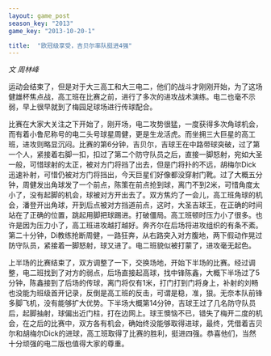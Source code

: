 ```yaml
---
layout: game_post
season_key: "2013"
game_key: "2013-10-20-1"

title:  "欧冠级享受，吉贝尔率队挺进4强"
---
```


*文 周林峰*

运动会结束了，但是对于大三高工和大三电二，他们的战斗才刚刚开始，为了这场健雄杯焦点战，高工班在比赛之前，进行了多次的进攻战术演练。电二也毫不示弱，早上很早就到了梅园足球场进行传球配合。

比赛在大家大关注之下开始了，刚开场，电二攻势很猛，一度获得多次角球机会，而有着小鲁尼称号的电二头号球星周健，更是生龙活虎。而坐拥三大巨星的高工班，进攻则略显沉闷。比赛的第6分钟，吉贝尔，吉球王在中路带球突破，过了第一个人，紧接着右脚一扣，扣过了第二个防守队员之后，直接一脚怒射，宛如大圣一般，可惜球射的太正，被对方门将挡了出去，但是门将扑的不远，胡梅尔Dick迅速补射，可惜仍被对方门将挡出，今天巨星们好像都没穿射门靴。过了大概五分钟，周健发出角球发了一个前点，陈策在前点抢到球，离门不到2米，可惜角度太小了，没有起脚的机会，球被对方开出去了。双方焦灼了一会儿，高工班角球的机会，潘登开出角球，开到后点被对方挡道前点，这时，大圣吉球王，在正确的时间站在了正确的位置，跳起用脚把球踢进。打破僵局。高工班顿时压力小了很多。也许是因为压力小了，高工班进攻越打越好。奔齐尔在后场将进攻组织的有条不紊。第二十分钟，Di教练抢断周健，一路狂奔，从右路突入对方腹地，两下假动作晃过防守队员，紧接着一脚怒射，球又进了。电二班貌似被打蒙了，进攻毫无起色。

上半场的比赛结束了，双方调整了一下，交换场地，开始下半场的比赛。经过调整，电二班找到了对方的弱点，后场直接起高球，找中锋陈鑫，大概下半场过了5分钟，陈鑫接到了后场的传球，离门将仅有1米，打门打到门将身上，补射的刘畅也没能为班级首开记录，反倒是高工班的反击，可谓是稳，准，狠。无奈本队前锋多脚飞机，没有能够扩大优势。下半场大概第14分钟，吉球王过了几名防守队员后，起脚抽射，球偏出近门柱，打在边网上。球王懊恼不已，错失了梅开二度的机会，在之后的比赛中，双方各有机会，确始终没能够取得进球，最终，凭借着吉贝尔和胡梅尔Dick的进球，高工班取得了比赛的胜利，挺进四强。恭喜他们，当然十分顽强的电二版也值得大家的尊重。
